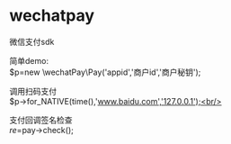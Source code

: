 # wechatpay
微信支付sdk

简单demo:<br/>
$p=new \wechatPay\Pay('appid','商户id','商户秘钥');<br/>

调用扫码支付<br/>
$p->for_NATIVE(time(),'www.baidu.com','127.0.0.1');<br/>

支付回调签名检查<br/>
$re=$pay->check();<br/>
